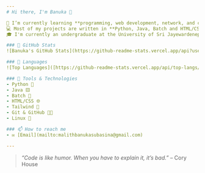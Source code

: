 ```yaml
---
# Hi there, I'm Banuka 👋

🌱 I’m currently learning **programming, web development, network, and computer science fundamentals.**  
💻 Most of my projects are written in **Python, Java, Batch and HTML/CSS**.  
🎓 I'm currently an undergraduate at the University of Sri Jayewardenepura.

### 📌 GitHub Stats
![Banuka's GitHub Stats](https://github-readme-stats.vercel.app/api?username=banuka20431&show_icons=true&theme=radical)

### 📌 Languages
![Top Languages]([https://github-readme-stats.vercel.app/api/top-langs/?username=banuka20431&layout=compact&theme=radical](https://github-readme-stats.vercel.app/api/top-langs/?username=banuka20431))

### 🧰 Tools & Technologies
- Python 🐍
- Java 🟨
- Batch 💾
- HTML/CSS 🌐
- Tailwind 🍃
- Git & GitHub 🧑‍💻
- Linux 🐧

### 📫 How to reach me
- ✉️ [Email](mailto:malithbanukasubasina@gmail.com)

---
```


> _“Code is like humor. When you have to explain it, it’s bad.”_ – Cory House
